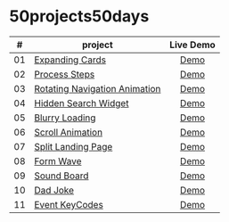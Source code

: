 # 50projects50days
| #     | project                                                                                                                  | Live Demo                                                                                  |
| :---: | -------------------------------------------------------------------------------------------------------                  | :---------------------------------------------------------------------:                    |
| 01    | [Expanding Cards](https://github.com/TianQian-A/50projects50days/tree/main/expanding-cards)                            | [Demo](https://tianqian-a.github.io/50projects50days/expanding-cards/)                     |
| 02    | [Process Steps](https://github.com/TianQian-A/50projects50days/tree/main/process-steps)                                | [Demo](https://tianqian-a.github.io/50projects50days/process-steps/)                       |
| 03    | [Rotating Navigation Animation](https://github.com/TianQian-A/50projects50days/tree/main/rotating-navigation-animation)| [Demo](https://tianqian-a.github.io/50projects50days/rotating-navigation-animation/)       |
| 04    | [Hidden Search Widget](https://github.com/TianQian-A/50projects50days/tree/main/hidden-search-widget)                  | [Demo](https://tianqian-a.github.io/50projects50days/hidden-search-widget/)                |
| 05    | [Blurry Loading](https://github.com/TianQian-A/50projects50days/tree/main/blurry-loading)                              | [Demo](https://tianqian-a.github.io/50projects50days/blurry-loading/)                      |
| 06    | [Scroll Animation](https://github.com/TianQian-A/50projects50days/tree/main/scroll-animation)                          | [Demo](https://tianqian-a.github.io/50projects50days/scroll-animation/)                    |
| 07    | [Split Landing Page](https://github.com/TianQian-A/50projects50days/tree/main/split-landing-page)                      | [Demo](https://tianqian-a.github.io/50projects50days/split-landing-page/)                  |
| 08    | [Form Wave](https://github.com/TianQian-A/50projects50days/tree/main/form-wave)                                        | [Demo](https://tianqian-a.github.io/50projects50days/form-wave/)                           |
| 09    | [Sound Board](https://github.com/TianQian-A/50projects50days/tree/main/sound-board)                                    | [Demo](https://tianqian-a.github.io/50projects50days/sound-board/)                         |
| 10    | [Dad Joke](https://github.com/TianQian-A/50projects50days/tree/main/dad-joke)                                          | [Demo](https://tianqian-a.github.io/50projects50days/dad-joke/)                            |
| 11    | [Event KeyCodes](https://github.com/TianQian-A/50projects50days/tree/main/event-keycodes)                              | [Demo](https://tianqian-a.github.io/50projects50days/event-keycodes/)                      |
